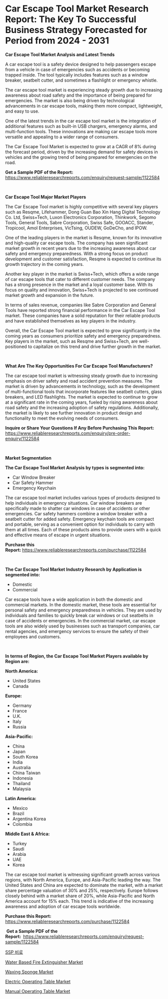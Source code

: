 <p><h1>Car Escape Tool Market Research Report: The Key To Successful Business Strategy Forecasted for Period from 2024 - 2031</h1></p><p><strong>Car Escape Tool Market Analysis and Latest Trends</strong></p>
<p><p>A car escape tool is a safety device designed to help passengers escape from a vehicle in case of emergencies such as accidents or becoming trapped inside. The tool typically includes features such as a window breaker, seatbelt cutter, and sometimes a flashlight or emergency whistle.</p><p>The car escape tool market is experiencing steady growth due to increasing awareness about road safety and the importance of being prepared for emergencies. The market is also being driven by technological advancements in car escape tools, making them more compact, lightweight, and easy to use.</p><p>One of the latest trends in the car escape tool market is the integration of additional features such as built-in USB chargers, emergency alarms, and multi-function tools. These innovations are making car escape tools more versatile and appealing to a wider range of consumers.</p><p>The Car Escape Tool Market is expected to grow at a CAGR of 8% during the forecast period, driven by the increasing demand for safety devices in vehicles and the growing trend of being prepared for emergencies on the road.</p></p>
<p><strong>Get a Sample PDF of the Report:&nbsp;</strong> <a href="https://www.reliableresearchreports.com/enquiry/request-sample/1122584">https://www.reliableresearchreports.com/enquiry/request-sample/1122584</a></p>
<p>&nbsp;</p>
<p><strong>Car Escape Tool Major Market Players</strong></p>
<p><p>The Car Escape Tool market is highly competitive with several key players such as Resqme, Lifehammer, Dong Guan Bao Xin Hang Digital Technology Co. Ltd, Swiss+Tech, Luxon Electronics Corporation, Thinkwork, Segomo Tools, General Tools, Sabre Corporation, Swiss Safe, GOOACC, Stander, Tropicool, Amol Enterprises, VicTsing, OUDEW, GoDeCho, and IPOW.</p><p>One of the leading players in the market is Resqme, known for its innovative and high-quality car escape tools. The company has seen significant market growth in recent years due to the increasing awareness about car safety and emergency preparedness. With a strong focus on product development and customer satisfaction, Resqme is expected to continue its growth trajectory in the coming years.</p><p>Another key player in the market is Swiss+Tech, which offers a wide range of car escape tools that cater to different customer needs. The company has a strong presence in the market and a loyal customer base. With its focus on quality and innovation, Swiss+Tech is projected to see continued market growth and expansion in the future.</p><p>In terms of sales revenue, companies like Sabre Corporation and General Tools have reported strong financial performance in the Car Escape Tool market. These companies have a solid reputation for their reliable products and have established themselves as key players in the industry.</p><p>Overall, the Car Escape Tool market is expected to grow significantly in the coming years as consumers prioritize safety and emergency preparedness. Key players in the market, such as Resqme and Swiss+Tech, are well-positioned to capitalize on this trend and drive further growth in the market.</p></p>
<p>&nbsp;</p>
<p><strong>What Are The Key Opportunities For Car Escape Tool Manufacturers?</strong></p>
<p><p>The car escape tool market is witnessing steady growth due to increasing emphasis on driver safety and road accident prevention measures. The market is driven by advancements in technology, such as the development of multi-functional tools that incorporate features like seatbelt cutters, glass breakers, and LED flashlights. The market is expected to continue to grow at a significant rate in the coming years, fueled by rising awareness about road safety and the increasing adoption of safety regulations. Additionally, the market is likely to see further innovation in product design and functionality to meet the evolving needs of consumers.</p></p>
<p><strong>Inquire or Share Your Questions If Any Before Purchasing This Report:</strong> <a href="https://www.reliableresearchreports.com/enquiry/pre-order-enquiry/1122584">https://www.reliableresearchreports.com/enquiry/pre-order-enquiry/1122584</a></p>
<p>&nbsp;</p>
<p><strong>Market Segmentation</strong></p>
<p><strong>The Car Escape Tool Market Analysis by types is segmented into:</strong></p>
<p><ul><li>Car Window Breaker</li><li>Car Safety Hammer</li><li>Emergency Keychain</li></ul></p>
<p><p>The car escape tool market includes various types of products designed to help individuals in emergency situations. Car window breakers are specifically made to shatter car windows in case of accidents or other emergencies. Car safety hammers combine a window breaker with a seatbelt cutter for added safety. Emergency keychain tools are compact and portable, serving as a convenient option for individuals to carry with them at all times. Each of these products aims to provide users with a quick and effective means of escape in urgent situations.</p></p>
<p><strong>Purchase this Report:&nbsp;</strong><a href="https://www.reliableresearchreports.com/purchase/1122584">https://www.reliableresearchreports.com/purchase/1122584</a></p>
<p>&nbsp;</p>
<p><strong>The Car Escape Tool Market Industry Research by Application is segmented into:</strong></p>
<p><ul><li>Domestic</li><li>Commercial</li></ul></p>
<p><p>Car escape tools have a wide application in both the domestic and commercial markets. In the domestic market, these tools are essential for personal safety and emergency preparedness in vehicles. They are used by individuals and families to quickly break car windows or cut seatbelts in case of accidents or emergencies. In the commercial market, car escape tools are also widely used by businesses such as transport companies, car rental agencies, and emergency services to ensure the safety of their employees and customers.</p></p>
<p>&nbsp;</p>
<p><strong>In terms of Region, the Car Escape Tool Market Players available by Region are:</strong></p>
<p>
    <p> <strong> North America: </strong>
        <ul>
            <li>United States</li>
            <li>Canada</li>
        </ul>
        </p> 
    <p> <strong> Europe: </strong>
        <ul>
            <li>Germany</li>
            <li>France</li>
            <li>U.K.</li>
            <li>Italy</li>
            <li>Russia</li>
        </ul>
        </p> 
    <p> <strong> Asia-Pacific: </strong>
        <ul>
            <li>China</li>
            <li>Japan</li>
            <li>South Korea</li>
            <li>India</li>
            <li>Australia</li>
            <li>China Taiwan</li>
            <li>Indonesia</li>
            <li>Thailand</li>
            <li>Malaysia</li>
        </ul>
        </p> 
    <p> <strong> Latin America: </strong>
        <ul>
            <li>Mexico</li>
            <li>Brazil</li>
            <li>Argentina Korea</li>
            <li>Colombia</li>
        </ul>
        </p> 
    <p> <strong> Middle East & Africa: </strong>
        <ul>
            <li>Turkey</li>
            <li>Saudi</li>
            <li>Arabia</li>
            <li>UAE</li>
            <li>Korea</li>
        </ul>
    </p>
    </p>
<p><p>The car escape tool market is witnessing significant growth across various regions, with North America, Europe, and Asia-Pacific leading the way. The United States and China are expected to dominate the market, with a market share percentage valuation of 30% and 25%, respectively. Europe follows closely behind with a market share of 20%, while Asia-Pacific and North America account for 15% each. This trend is indicative of the increasing awareness and adoption of car escape tools worldwide.</p></p>
<p><strong>Purchase this Report: </strong><a href="https://www.reliableresearchreports.com/purchase/1122584">https://www.reliableresearchreports.com/purchase/1122584</a></p>
<p>&nbsp;<strong>Get a Sample PDF of the Report:&nbsp;&nbsp;</strong><a href="https://www.reliableresearchreports.com/enquiry/request-sample/1122584">https://www.reliableresearchreports.com/enquiry/request-sample/1122584</a></p>
<p><strong></strong></p>
<p><p><a href="https://github.com/CorEmtymerich56566/Market-Research-Report-List-1/blob/main/86678975074.md">SSP 비료</a></p><p><a href="https://github.com/lubmix/Market-Research-Report-List-2/blob/main/water-based-fire-extinguisher-market.md">Water Based Fire Extinguisher Market</a></p><p><a href="https://github.com/Hazelklievgspy6vdcsmu106w/Market-Research-Report-List-1/blob/main/waxing-sponge-market.md">Waxing Sponge Market</a></p><p><a href="https://issuu.com/reportprime-2/docs/electric-operating-table-market-size-2030.pptx">Electric Operating Table Market</a></p><p><a href="https://issuu.com/reportprime-2/docs/manual-operating-table-market-size-2030.pptx">Manual Operating Table Market</a></p></p>